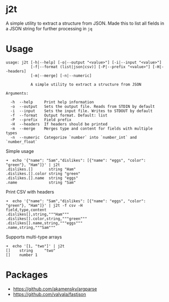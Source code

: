 # j2t
A simple utility to extract a structure from JSON. Made this to list all fields in a JSON string for further processing in `jq`
# Usage
```text
usage: j2t [-h|--help] [-o|--output "<value>"] [-i|--input "<value>"]
           [-f|--format (list|json|csv)] [-P|--prefix "<value>"] [-H|--headers]
           [-m|--merge] [-n|--numeric]

           A simple utility to extract a structure from JSON

Arguments:

  -h  --help     Print help information
  -o  --output   Sets the output file. Reads from STDIN by default
  -i  --input    Sets the input file. Writes to STDOUT by default
  -f  --format   Output format. Default: list
  -P  --prefix   Field prefix
  -H  --headers  If headers should be printed
  -m  --merge    Merges type and content for fields with multiple types
  -n  --numeric  Categorize `number` into `number_int` and `number_float`
```
Simple usage
```text
➜  echo '{"name": "Sam","dislikes": [{"name": "eggs", "color": "green"}, "Ham"]}' | j2t
.dislikes.[]       string "Ham"
.dislikes.[].color string "green"
.dislikes.[].name  string "eggs"
.name              string "Sam"
```
Print CSV with headers
```text
➜  echo '{"name": "Sam","dislikes": [{"name": "eggs", "color": "green"}, "Ham"]}' | j2t -f csv -H
field,type,content
.dislikes[],string,"""Ham"""
.dislikes[].color,string,"""green"""
.dislikes[].name,string,"""eggs"""
.name,string,"""Sam"""
```
Supports multi-type arrays
```text
➜  echo '[1, "two"]' | j2t
[]    string     "two"
[]    number 1
```
# Packages
- https://github.com/akamensky/argparse
- https://github.com/valyala/fastjson
